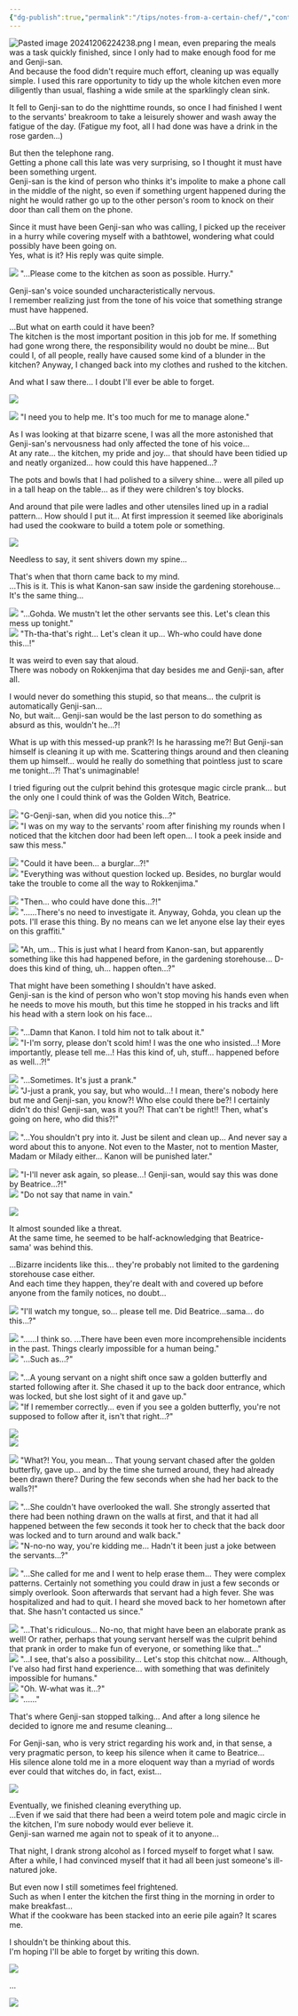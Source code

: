 ```yaml
---
{"dg-publish":true,"permalink":"/tips/notes-from-a-certain-chef/","contentClasses":"center-headings red-truth red-links blue-truth","created":"2025-02-27T17:44:11.940+01:00","updated":"2025-04-13T15:09:30.706+02:00"}
---
```


![Pasted image 20241206224238.png](/img/user/Attachments/Pasted%20image%2020241206224238.png)
I mean, even preparing the meals was a task quickly finished, since I only had to make enough food for me and Genji-san.  
And because the food didn't require much effort, cleaning up was equally simple. I used this rare opportunity to tidy up the whole kitchen even more diligently than usual, flashing a wide smile at the sparklingly clean sink.

It fell to Genji-san to do the nighttime rounds, so once I had finished I went to the servants' breakroom to take a leisurely shower and wash away the fatigue of the day. (Fatigue my foot, all I had done was have a drink in the rose garden...)  
  
But then the telephone rang.  
Getting a phone call this late was very surprising, so I thought it must have been something urgent.  
Genji-san is the kind of person who thinks it's impolite to make a phone call in the middle of the night, so even if something urgent happened during the night he would rather go up to the other person's room to knock on their door than call them on the phone.  
  
Since it must have been Genji-san who was calling, I picked up the receiver in a hurry while covering myself with a bathtowel, wondering what could possibly have been going on.  
Yes, what is it? His reply was quite simple.

  
![](https://lparchive.org/Umineko-no-Naku-Koro-ni/Update%20184/16-gen_a11_def1.png) "...Please come to the kitchen as soon as possible. Hurry."  
  
Genji-san's voice sounded uncharacteristically nervous.  
I remember realizing just from the tone of his voice that something strange must have happened.  
  
...But what on earth could it have been?  
The kitchen is the most important position in this job for me. If something had gone wrong there, the responsibility would no doubt be mine... But could I, of all people, really have caused some kind of a blunder in the kitchen? Anyway, I changed back into my clothes and rushed to the kitchen.  
  
And what I saw there... I doubt I'll ever be able to forget.  
  
![](https://lparchive.org/Umineko-no-Naku-Koro-ni/Update%20184/17-Gohda14.jpg)  
  
![](https://lparchive.org/Umineko-no-Naku-Koro-ni/Update%20184/16-gen_a11_def1.png) "I need you to help me. It's too much for me to manage alone."  
  
As I was looking at that bizarre scene, I was all the more astonished that Genji-san's nervousness had only affected the tone of his voice...  
At any rate... the kitchen, my pride and joy... that should have been tidied up and neatly organized... how could this have happened...?  
  
The pots and bowls that I had polished to a silvery shine... were all piled up in a tall heap on the table... as if they were children's toy blocks.  
  
And around that pile were ladles and other utensiles lined up in a radial pattern... How should I put it... At first impression it seemed like aboriginals had used the cookware to build a totem pole or something.  
  
![](https://lparchive.org/Umineko-no-Naku-Koro-ni/Update%20184/18-Gohda15.jpg)

Needless to say, it sent shivers down my spine...  
  
That's when that thorn came back to my mind.  
...This is it. This is what Kanon-san saw inside the gardening storehouse... It's the same thing...  
  
![](https://lparchive.org/Umineko-no-Naku-Koro-ni/Update%20184/16-gen_a11_def1.png) "...Gohda. We mustn't let the other servants see this. Let's clean this mess up tonight."  
![](https://lparchive.org/Umineko-no-Naku-Koro-ni/Update%20184/9-goh_a11_hohoemi1.png) "Th-tha-that's right... Let's clean it up... Wh-who could have done this...!"  
  
It was weird to even say that aloud.  
There was nobody on Rokkenjima that day besides me and Genji-san, after all.  
  
I would never do something this stupid, so that means... the culprit is automatically Genji-san...  
No, but wait... Genji-san would be the last person to do something as absurd as this, wouldn't he...?!  
  
What is up with this messed-up prank?! Is he harassing me?! But Genji-san himself is cleaning it up with me. Scattering things around and then cleaning them up himself... would he really do something that pointless just to scare me tonight...?! That's unimaginable!  
  
I tried figuring out the culprit behind this grotesque magic circle prank... but the only one I could think of was the Golden Witch, Beatrice.  
  
![](https://lparchive.org/Umineko-no-Naku-Koro-ni/Update%20184/9-goh_a11_hohoemi1.png) "G-Genji-san, when did you notice this...?"  
![](https://lparchive.org/Umineko-no-Naku-Koro-ni/Update%20184/16-gen_a11_def1.png) "I was on my way to the servants' room after finishing my rounds when I noticed that the kitchen door had been left open... I took a peek inside and saw this mess."  
  
![](https://lparchive.org/Umineko-no-Naku-Koro-ni/Update%20184/9-goh_a11_hohoemi1.png) "Could it have been... a burglar...?!"  
![](https://lparchive.org/Umineko-no-Naku-Koro-ni/Update%20184/16-gen_a11_def1.png) "Everything was without question locked up. Besides, no burglar would take the trouble to come all the way to Rokkenjima."  
  
![](https://lparchive.org/Umineko-no-Naku-Koro-ni/Update%20184/9-goh_a11_hohoemi1.png) "Then... who could have done this...?!"  
![](https://lparchive.org/Umineko-no-Naku-Koro-ni/Update%20184/16-gen_a11_def1.png) "......There's no need to investigate it. Anyway, Gohda, you clean up the pots. I'll erase this thing. By no means can we let anyone else lay their eyes on this graffiti."  
  
![](https://lparchive.org/Umineko-no-Naku-Koro-ni/Update%20184/9-goh_a11_hohoemi1.png) "Ah, um... This is just what I heard from Kanon-san, but apparently something like this had happened before, in the gardening storehouse... D-does this kind of thing, uh... happen often...?"  
  
That might have been something I shouldn't have asked.  
Genji-san is the kind of person who won't stop moving his hands even when he needs to move his mouth, but this time he stopped in his tracks and lift his head with a stern look on his face...  
  
![](https://lparchive.org/Umineko-no-Naku-Koro-ni/Update%20184/16-gen_a11_def1.png) "...Damn that Kanon. I told him not to talk about it."  
![](https://lparchive.org/Umineko-no-Naku-Koro-ni/Update%20184/9-goh_a11_hohoemi1.png) "I-I'm sorry, please don't scold him! I was the one who insisted...! More importantly, please tell me...! Has this kind of, uh, stuff... happened before as well...?!"  
  
![](https://lparchive.org/Umineko-no-Naku-Koro-ni/Update%20184/16-gen_a11_def1.png) "...Sometimes. It's just a prank."  
![](https://lparchive.org/Umineko-no-Naku-Koro-ni/Update%20184/9-goh_a11_hohoemi1.png) "J-just a prank, you say, but who would...! I mean, there's nobody here but me and Genji-san, you know?! Who else could there be?! I certainly didn't do this! Genji-san, was it you?! That can't be right!! Then, what's going on here, who did this?!"  
  
![](https://lparchive.org/Umineko-no-Naku-Koro-ni/Update%20184/16-gen_a11_def1.png) "...You shouldn't pry into it. Just be silent and clean up... And never say a word about this to anyone. Not even to the Master, not to mention Master, Madam or Milady either... Kanon will be punished later."  
  
![](https://lparchive.org/Umineko-no-Naku-Koro-ni/Update%20184/9-goh_a11_hohoemi1.png) "I-I'll never ask again, so please...! Genji-san, would say this was done by Beatrice...?!"  
![](https://lparchive.org/Umineko-no-Naku-Koro-ni/Update%20184/16-gen_a11_def1.png) "Do not say that name in vain."  
  
![](https://lparchive.org/Umineko-no-Naku-Koro-ni/Update%20184/19-Gohda16.jpg)  
  
  
It almost sounded like a threat.  
At the same time, he seemed to be half-acknowledging that Beatrice-sama' was behind this.  
  
...Bizarre incidents like this... they're probably not limited to the gardening storehouse case either.  
And each time they happen, they're dealt with and covered up before anyone from the family notices, no doubt...  
  
![](https://lparchive.org/Umineko-no-Naku-Koro-ni/Update%20184/9-goh_a11_hohoemi1.png) "I'll watch my tongue, so... please tell me. Did Beatrice...sama... do this...?"  
  
![](https://lparchive.org/Umineko-no-Naku-Koro-ni/Update%20184/16-gen_a11_def1.png) "......I think so. ...There have been even more incomprehensible incidents in the past. Things clearly impossible for a human being."  
![](https://lparchive.org/Umineko-no-Naku-Koro-ni/Update%20184/9-goh_a11_hohoemi1.png) "...Such as...?"  
  
![](https://lparchive.org/Umineko-no-Naku-Koro-ni/Update%20184/16-gen_a11_def1.png) "...A young servant on a night shift once saw a golden butterfly and started following after it. She chased it up to the back door entrance, which was locked, but she lost sight of it and gave up."  
![](https://lparchive.org/Umineko-no-Naku-Koro-ni/Update%20184/9-goh_a11_hohoemi1.png) "If I remember correctly... even if you see a golden butterfly, you're not supposed to follow after it, isn't that right...?"  
  
![](https://lparchive.org/Umineko-no-Naku-Koro-ni/Update%20184/20-Gohda17.jpg)  
![](https://lparchive.org/Umineko-no-Naku-Koro-ni/Update%20184/21-Gohda18.jpg)  
  
![](https://lparchive.org/Umineko-no-Naku-Koro-ni/Update%20184/9-goh_a11_hohoemi1.png) "What?! You, you mean... That young servant chased after the golden butterfly, gave up... and by the time she turned around, they had already been drawn there? During the few seconds when she had her back to the walls?!"  
  
![](https://lparchive.org/Umineko-no-Naku-Koro-ni/Update%20184/16-gen_a11_def1.png) "...She couldn't have overlooked the wall. She strongly asserted that there had been nothing drawn on the walls at first, and that it had all happened between the few seconds it took her to check that the back door was locked and to turn around and walk back."  
![](https://lparchive.org/Umineko-no-Naku-Koro-ni/Update%20184/9-goh_a11_hohoemi1.png) "N-no-no way, you're kidding me... Hadn't it been just a joke between the servants...?"  
  
![](https://lparchive.org/Umineko-no-Naku-Koro-ni/Update%20184/16-gen_a11_def1.png) "...She called for me and I went to help erase them... They were complex patterns. Certainly not something you could draw in just a few seconds or simply overlook. Soon afterwards that servant had a high fever. She was hospitalized and had to quit. I heard she moved back to her hometown after that. She hasn't contacted us since."  
  
![](https://lparchive.org/Umineko-no-Naku-Koro-ni/Update%20184/9-goh_a11_hohoemi1.png) "...That's ridiculous... No-no, that might have been an elaborate prank as well! Or rather, perhaps that young servant herself was the culprit behind that prank in order to make fun of everyone, or something like that..."  
![](https://lparchive.org/Umineko-no-Naku-Koro-ni/Update%20184/16-gen_a11_def1.png) "...I see, that's also a possibility... Let's stop this chitchat now... Although, I've also had first hand experience... with something that was definitely impossible for humans."  
![](https://lparchive.org/Umineko-no-Naku-Koro-ni/Update%20184/9-goh_a11_hohoemi1.png) "Oh. W-what was it...?"  
![](https://lparchive.org/Umineko-no-Naku-Koro-ni/Update%20184/16-gen_a11_def1.png) "......"  
  
  
That's where Genji-san stopped talking... And after a long silence he decided to ignore me and resume cleaning...  
  
For Genji-san, who is very strict regarding his work and, in that sense, a very pragmatic person, to keep his silence when it came to Beatrice...  
His silence alone told me in a more eloquent way than a myriad of words ever could that witches do, in fact, exist...  
  
![](https://lparchive.org/Umineko-no-Naku-Koro-ni/Update%20184/22-Gohda19.jpg)  

  
Eventually, we finished cleaning everything up.  
...Even if we said that there had been a weird totem pole and magic circle in the kitchen, I'm sure nobody would ever believe it.  
Genji-san warned me again not to speak of it to anyone...  
  
  
  
That night, I drank strong alcohol as I forced myself to forget what I saw.  
After a while, I had convinced myself that it had all been just someone's ill-natured joke.  
  
But even now I still sometimes feel frightened.  
Such as when I enter the kitchen the first thing in the morning in order to make breakfast...  
What if the cookware has been stacked into an eerie pile again? It scares me.  
  
I shouldn't be thinking about this.  
I'm hoping I'll be able to forget by writing this down.  
  
![](https://lparchive.org/Umineko-no-Naku-Koro-ni/Update%20184/23-Gohda20.jpg)  

...  

![](https://lparchive.org/Umineko-no-Naku-Koro-ni/Update%20184/24-cooktroll.gif)